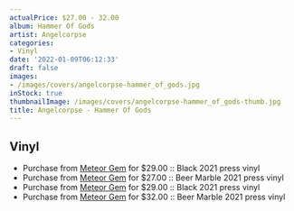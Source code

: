 ```yaml
---
actualPrice: $27.00 - 32.00
album: Hammer Of Gods
artist: Angelcorpse
categories:
- Vinyl
date: '2022-01-09T06:12:33'
draft: false
images:
- /images/covers/angelcorpse-hammer_of_gods.jpg
inStock: true
thumbnailImage: /images/covers/angelcorpse-hammer_of_gods-thumb.jpg
title: Angelcorpse - Hammer Of Gods
---
```


## Vinyl
* Purchase from [Meteor Gem](https://meteor-gem.com/products/angelcorpse-hammer-of-gods-lp) for $29.00 :: Black 2021 press vinyl
* Purchase from [Meteor Gem](https://meteor-gem.com/products/angelcorpse-hammer-of-gods-lp) for $27.00 :: Beer Marble 2021 press vinyl
* Purchase from [Meteor Gem](https://meteor-gem.com/products/angelcorpse-hammer-of-gods-lp-1) for $29.00 :: Black 2021 press vinyl
* Purchase from [Meteor Gem](https://meteor-gem.com/products/angelcorpse-hammer-of-gods-lp-1) for $32.00 :: Beer Marble 2021 press vinyl
